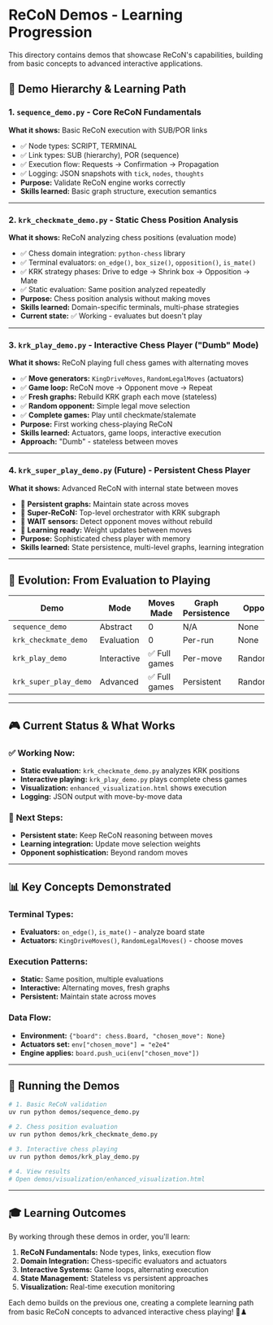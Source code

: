 # ReCoN Demos - Learning Progression

This directory contains demos that showcase ReCoN's capabilities, building from basic concepts to advanced interactive applications.

## 🎯 Demo Hierarchy & Learning Path

### 1. **`sequence_demo.py`** - Core ReCoN Fundamentals
**What it shows:** Basic ReCoN execution with SUB/POR links
- ✅ Node types: SCRIPT, TERMINAL
- ✅ Link types: SUB (hierarchy), POR (sequence)
- ✅ Execution flow: Requests → Confirmation → Propagation
- ✅ Logging: JSON snapshots with `tick`, `nodes`, `thoughts`
- **Purpose:** Validate ReCoN engine works correctly
- **Skills learned:** Basic graph structure, execution semantics

---

### 2. **`krk_checkmate_demo.py`** - Static Chess Position Analysis
**What it shows:** ReCoN analyzing chess positions (evaluation mode)
- ✅ Chess domain integration: `python-chess` library
- ✅ Terminal evaluators: `on_edge()`, `box_size()`, `opposition()`, `is_mate()`
- ✅ KRK strategy phases: Drive to edge → Shrink box → Opposition → Mate
- ✅ Static evaluation: Same position analyzed repeatedly
- **Purpose:** Chess position analysis without making moves
- **Skills learned:** Domain-specific terminals, multi-phase strategies
- **Current state:** ✅ Working - evaluates but doesn't play

---

### 3. **`krk_play_demo.py`** - Interactive Chess Player ("Dumb" Mode)
**What it shows:** ReCoN playing full chess games with alternating moves
- ✅ **Move generators:** `KingDriveMoves`, `RandomLegalMoves` (actuators)
- ✅ **Game loop:** ReCoN move → Opponent move → Repeat
- ✅ **Fresh graphs:** Rebuild KRK graph each move (stateless)
- ✅ **Random opponent:** Simple legal move selection
- ✅ **Complete games:** Play until checkmate/stalemate
- **Purpose:** First working chess-playing ReCoN
- **Skills learned:** Actuators, game loops, interactive execution
- **Approach:** "Dumb" - stateless between moves

---

### 4. **`krk_super_play_demo.py`** (Future) - Persistent Chess Player
**What it shows:** Advanced ReCoN with internal state between moves
- 🔄 **Persistent graphs:** Maintain state across moves
- 🔄 **Super-ReCoN:** Top-level orchestrator with KRK subgraph
- 🔄 **WAIT sensors:** Detect opponent moves without rebuild
- 🔄 **Learning ready:** Weight updates between moves
- **Purpose:** Sophisticated chess player with memory
- **Skills learned:** State persistence, multi-level graphs, learning integration

---

## 🔄 Evolution: From Evaluation to Playing

| Demo | Mode | Moves Made | Graph Persistence | Opponent | Learning |
|------|------|------------|-------------------|----------|----------|
| `sequence_demo` | Abstract | 0 | N/A | None | None |
| `krk_checkmate_demo` | Evaluation | 0 | Per-run | None | None |
| `krk_play_demo` | Interactive | ✅ Full games | Per-move | Random | None |
| `krk_super_play_demo` | Advanced | ✅ Full games | Persistent | Random/Self | ✅ Ready |

---

## 🎮 Current Status & What Works

### ✅ **Working Now:**
- **Static evaluation:** `krk_checkmate_demo.py` analyzes KRK positions
- **Interactive playing:** `krk_play_demo.py` plays complete chess games
- **Visualization:** `enhanced_visualization.html` shows execution
- **Logging:** JSON output with move-by-move data

### 🔄 **Next Steps:**
- **Persistent state:** Keep ReCoN reasoning between moves
- **Learning integration:** Update move selection weights
- **Opponent sophistication:** Beyond random moves

---

## 📊 Key Concepts Demonstrated

### **Terminal Types:**
- **Evaluators:** `on_edge()`, `is_mate()` - analyze board state
- **Actuators:** `KingDriveMoves()`, `RandomLegalMoves()` - choose moves

### **Execution Patterns:**
- **Static:** Same position, multiple evaluations
- **Interactive:** Alternating moves, fresh graphs
- **Persistent:** Maintain state across moves

### **Data Flow:**
- **Environment:** `{"board": chess.Board, "chosen_move": None}`
- **Actuators set:** `env["chosen_move"] = "e2e4"`
- **Engine applies:** `board.push_uci(env["chosen_move"])`

---

## 🚀 Running the Demos

```bash
# 1. Basic ReCoN validation
uv run python demos/sequence_demo.py

# 2. Chess position evaluation
uv run python demos/krk_checkmate_demo.py

# 3. Interactive chess playing
uv run python demos/krk_play_demo.py

# 4. View results
# Open demos/visualization/enhanced_visualization.html
```

---

## 🎓 Learning Outcomes

By working through these demos in order, you'll learn:

1. **ReCoN Fundamentals:** Node types, links, execution flow
2. **Domain Integration:** Chess-specific evaluators and actuators
3. **Interactive Systems:** Game loops, alternating execution
4. **State Management:** Stateless vs persistent approaches
5. **Visualization:** Real-time execution monitoring

Each demo builds on the previous one, creating a complete learning path from basic ReCoN concepts to advanced interactive chess playing! 🧠♟️
